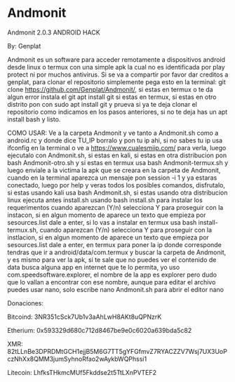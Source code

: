 # Andmonit
Andmonit 2.0.3 ANDROID HACK

By: Genplat

Andmonit es un software para acceder remotamente a dispositivos android desde linux o termux con una simple apk la cual no es identificada por play protect ni por muchos antivirus. Si se va a compartir por favor dar creditos a genplat, para clonar el repositorio simplemente pega esto en la terminal: git clone https://github.com/Genplat/Andmonit/, si estas en termux o te da algun error instala el git apt install git si estas en termux, si estas en otro distrito pon con sudo apt install git y prueva si ya te deja clonar el repositorio como indicamos en los pasos anteriores, si no te deja has un apt install bash y listo.

COMO USAR:
Ve a la carpeta Andmonit y ve tanto a Andmonit.sh como a android.rc y donde dice TU_IP borralo y pon tu ip ahi, si no sabes tu ip usa ifconfig en la terminal o ve a https://www.cualesmiip.com/ para verla, luego ejecutalo con Andmonit.sh, si estas en kali, si estas en otra distribucion pon bash Andmonit-otro.sh y si estas en termux usa bash Andmonit-termux.sh y luego enviale a la victima la apk que se creara en la carpeta de Andmonit, cuando en la terminal aparezca un mensaje pon session -i 1 y ya estaras conectado, luego por help y veras todos los posibles comandos, disfrutalo, si estas usando kali usa bash Andmonit.sh, si estas usando otra distribucion linux ejecuta antes install.sh usando bash install.sh para instalar los requerimentos cuando aparezcan (Y/n) selecciona Y para proseguir con la instacon, si en algun momento de aparece un texto que empieza por sesources.list dale a enter, si lo vas a instalar en termux usa bash install-termux.sh, cuando aparezcan (Y/n) selecciona Y para proseguir con la instlacion, si en algun momento de aparece un texto que empieza por sesources.list dale a enter, en termux para poner la ip donde corresponde tendras que ir a android/data/com.termux y buscar la carpeta de Andmonit, y es mismo para ver la apk, si te sale que no puedes ver el contenido de data busca alguna app en internet que te lo permita, yo uso com.speedsoftware.explorer, el nombre de la app es explorer pero dudo que lo vallan a encontrar con ese nombre, aunque para editar el archivo puedes usar nano, solo escribe nano Andmonit.sh para abrir el editor nano

Donaciones:

Bitcoind: 3NR351cSck7Ub1v3aAhLwH8AKt8uQPNzrK

Etherium: 0x593329d680c712d8467be9e0c6020a639bda5c82

XMR: 82tLLnBe3DPRDMtGCH1ejjB5M6G7TT5gYFGfmvZ7RYACZZV7Wsj7UX3UoPczNhXx8QMM3jumSyhnoRfao2wAykbWQPhssi1

Litecoin: LhfksTHkmcMUf5Fkddse2t5TtLXnPVTEF2
